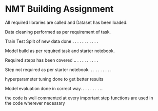 # NMT Building Assignment

All required libraries are called and Dataset has been loaded.


Data cleaning performed as per requirement of task.


Train Test Split of new data done . . . . . . . . . . . 


Model build as per required task and starter notebook. 

Required steps has been covered  .. . . . . . . . . . 

Step not required as per starter notebook. . . . . . . . . .


hyperparameter tuning done to get better results

Model evaluation done in correct way. . . . . . . . .. 


the code is well commented at every important step
functions are used in the code wherever necessary
